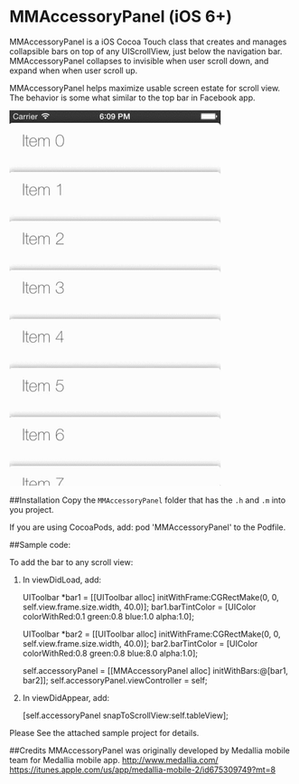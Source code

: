 MMAccessoryPanel (iOS 6+)
=========================

MMAccessoryPanel is a iOS Cocoa Touch class that creates and manages collapsible bars on top of any UIScrollView, just below the navigation bar. MMAccessoryPanel collapses to invisible when user scroll down, and expand when when user scroll up.

MMAccessoryPanel helps maximize usable screen estate for scroll view. The behavior is some what similar to the top bar in Facebook app.

![Crappy gif ahoy!](images/demo.gif)

##Installation
Copy the `MMAccessoryPanel` folder that has the `.h` and `.m` into you project.

If you are using CocoaPods, add: pod 'MMAccessoryPanel' to the Podfile.

##Sample code:

To add the bar to any scroll view:
1. In viewDidLoad, add:

	UIToolbar *bar1 = [[UIToolbar alloc] initWithFrame:CGRectMake(0, 0, self.view.frame.size.width, 40.0)];
	bar1.barTintColor = [UIColor colorWithRed:0.1 green:0.8 blue:1.0 alpha:1.0];
	
	UIToolbar *bar2 = [[UIToolbar alloc] initWithFrame:CGRectMake(0, 0, self.view.frame.size.width, 40.0)];
	bar2.barTintColor = [UIColor colorWithRed:0.8 green:0.8 blue:8.0 alpha:1.0];
	
	self.accessoryPanel = [[MMAccessoryPanel alloc] initWithBars:@[bar1, bar2]];
	self.accessoryPanel.viewController = self;

2. In viewDidAppear, add:

	[self.accessoryPanel snapToScrollView:self.tableView];

Please See the attached sample project for details.

##Credits
MMAccessoryPanel was originally developed by Medallia mobile team for Medallia mobile app. 
http://www.medallia.com/
https://itunes.apple.com/us/app/medallia-mobile-2/id675309749?mt=8
